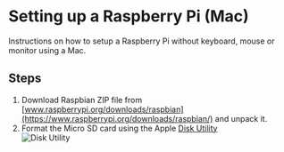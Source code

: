 # Setting up a Raspberry Pi (Mac)
Instructions on how to setup a Raspberry Pi without keyboard, mouse or monitor using a Mac.

## Steps
1. Download Raspbian ZIP file from [www.raspberrypi.org/downloads/raspbian](https://www.raspberrypi.org/downloads/raspbian/) and unpack it.
1. Format the Micro SD card using the Apple [Disk Utility](https://en.wikipedia.org/wiki/Disk_Utility)<br>
   ![Disk Utility](https://github.com/documentations/new/master/docs/images/diskutility.png "Disk Utility screen capture")
